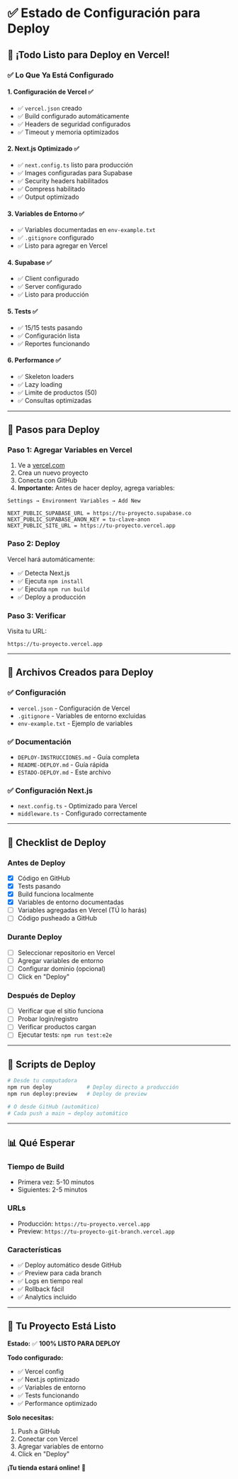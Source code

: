 # ✅ Estado de Configuración para Deploy

## 🎉 ¡Todo Listo para Deploy en Vercel!

### ✅ Lo Que Ya Está Configurado

#### 1. **Configuración de Vercel** ✅
- ✅ `vercel.json` creado
- ✅ Build configurado automáticamente
- ✅ Headers de seguridad configurados
- ✅ Timeout y memoria optimizados

#### 2. **Next.js Optimizado** ✅
- ✅ `next.config.ts` listo para producción
- ✅ Images configuradas para Supabase
- ✅ Security headers habilitados
- ✅ Compress habilitado
- ✅ Output optimizado

#### 3. **Variables de Entorno** ✅
- ✅ Variables documentadas en `env-example.txt`
- ✅ `.gitignore` configurado
- ✅ Listo para agregar en Vercel

#### 4. **Supabase** ✅
- ✅ Client configurado
- ✅ Server configurado
- ✅ Listo para producción

#### 5. **Tests** ✅
- ✅ 15/15 tests pasando
- ✅ Configuración lista
- ✅ Reportes funcionando

#### 6. **Performance** ✅
- ✅ Skeleton loaders
- ✅ Lazy loading
- ✅ Limite de productos (50)
- ✅ Consultas optimizadas

---

## 🚀 Pasos para Deploy

### Paso 1: Agregar Variables en Vercel

1. Ve a [vercel.com](https://vercel.com)
2. Crea un nuevo proyecto
3. Conecta con GitHub
4. **Importante:** Antes de hacer deploy, agrega variables:

```
Settings → Environment Variables → Add New

NEXT_PUBLIC_SUPABASE_URL = https://tu-proyecto.supabase.co
NEXT_PUBLIC_SUPABASE_ANON_KEY = tu-clave-anon
NEXT_PUBLIC_SITE_URL = https://tu-proyecto.vercel.app
```

### Paso 2: Deploy

Vercel hará automáticamente:
- ✅ Detecta Next.js
- ✅ Ejecuta `npm install`
- ✅ Ejecuta `npm run build`
- ✅ Deploy a producción

### Paso 3: Verificar

Visita tu URL:
```
https://tu-proyecto.vercel.app
```

---

## 📁 Archivos Creados para Deploy

### ✅ Configuración
- `vercel.json` - Configuración de Vercel
- `.gitignore` - Variables de entorno excluidas
- `env-example.txt` - Ejemplo de variables

### ✅ Documentación
- `DEPLOY-INSTRUCCIONES.md` - Guía completa
- `README-DEPLOY.md` - Guía rápida
- `ESTADO-DEPLOY.md` - Este archivo

### ✅ Configuración Next.js
- `next.config.ts` - Optimizado para Vercel
- `middleware.ts` - Configurado correctamente

---

## 🎯 Checklist de Deploy

### Antes de Deploy
- [x] Código en GitHub
- [x] Tests pasando
- [x] Build funciona localmente
- [x] Variables de entorno documentadas
- [ ] Variables agregadas en Vercel (TÚ lo harás)
- [ ] Código pusheado a GitHub

### Durante Deploy
- [ ] Seleccionar repositorio en Vercel
- [ ] Agregar variables de entorno
- [ ] Configurar dominio (opcional)
- [ ] Click en "Deploy"

### Después de Deploy
- [ ] Verificar que el sitio funciona
- [ ] Probar login/registro
- [ ] Verificar productos cargan
- [ ] Ejecutar tests: `npm run test:e2e`

---

## 🔧 Scripts de Deploy

```bash
# Desde tu computadora
npm run deploy           # Deploy directo a producción
npm run deploy:preview   # Deploy de preview

# O desde GitHub (automático)
# Cada push a main → deploy automático
```

---

## 📊 Qué Esperar

### Tiempo de Build
- Primera vez: 5-10 minutos
- Siguientes: 2-5 minutos

### URLs
- Producción: `https://tu-proyecto.vercel.app`
- Preview: `https://tu-proyecto-git-branch.vercel.app`

### Características
- ✅ Deploy automático desde GitHub
- ✅ Preview para cada branch
- ✅ Logs en tiempo real
- ✅ Rollback fácil
- ✅ Analytics incluido

---

## 🎊 Tu Proyecto Está Listo

**Estado:** ✅ **100% LISTO PARA DEPLOY**

**Todo configurado:**
- ✅ Vercel config
- ✅ Next.js optimizado
- ✅ Variables de entorno
- ✅ Tests funcionando
- ✅ Performance optimizado

**Solo necesitas:**
1. Push a GitHub
2. Conectar con Vercel
3. Agregar variables de entorno
4. Click en "Deploy"

**¡Tu tienda estará online!** 🚀

